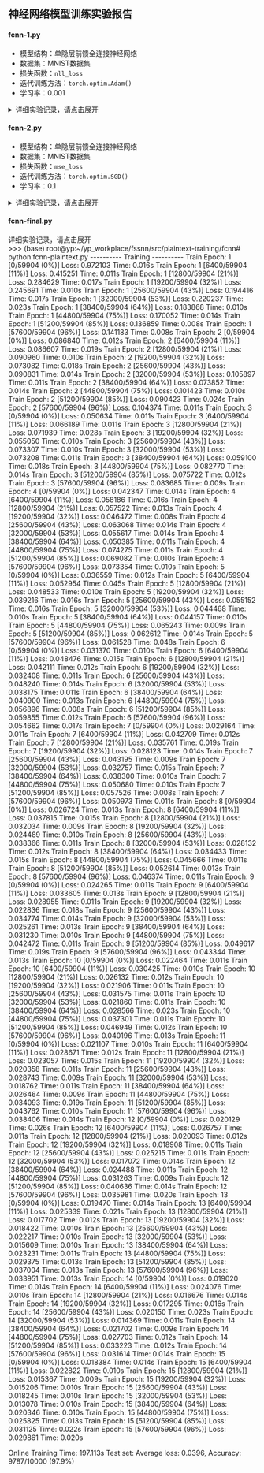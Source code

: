 ## 神经网络模型训练实验报告

#### fcnn-1.py

+ 模型结构：单隐层前馈全连接神经网络
+ 数据集：MNIST数据集
+ 损失函数：`nll_loss`
+ 迭代训练方法：`torch.optim.Adam()`
+ 学习率：0.001

<details>
<summary>详细实验记录，请点击展开</summary>

```
root@yp:~/yp_workplace/fssnn/plaintext-training# python dnn-1.py
---------- Training ----------
Train Epoch: 1 [0/60032 (0%)]   Loss: 2.419761
Train Epoch: 1 [6400/60032 (11%)]       Loss: 0.378025
Train Epoch: 1 [12800/60032 (21%)]      Loss: 0.381010
Train Epoch: 1 [19200/60032 (32%)]      Loss: 0.089337
Train Epoch: 1 [25600/60032 (43%)]      Loss: 0.237961
Train Epoch: 1 [32000/60032 (53%)]      Loss: 0.083655
Train Epoch: 1 [38400/60032 (64%)]      Loss: 0.192265
Train Epoch: 1 [44800/60032 (75%)]      Loss: 0.023349
Train Epoch: 1 [51200/60032 (85%)]      Loss: 0.153509
Train Epoch: 1 [57600/60032 (96%)]      Loss: 0.261063
Train Epoch: 2 [0/60032 (0%)]   Loss: 0.028988
Train Epoch: 2 [6400/60032 (11%)]       Loss: 0.038453
Train Epoch: 2 [12800/60032 (21%)]      Loss: 0.069734
Train Epoch: 2 [19200/60032 (32%)]      Loss: 0.024647
Train Epoch: 2 [25600/60032 (43%)]      Loss: 0.018293
Train Epoch: 2 [32000/60032 (53%)]      Loss: 0.049095
Train Epoch: 2 [38400/60032 (64%)]      Loss: 0.189005
Train Epoch: 2 [44800/60032 (75%)]      Loss: 0.138169
Train Epoch: 2 [51200/60032 (85%)]      Loss: 0.061854
Train Epoch: 2 [57600/60032 (96%)]      Loss: 0.059899
Train Epoch: 3 [0/60032 (0%)]   Loss: 0.116870
Train Epoch: 3 [6400/60032 (11%)]       Loss: 0.077124
Train Epoch: 3 [12800/60032 (21%)]      Loss: 0.029688
Train Epoch: 3 [19200/60032 (32%)]      Loss: 0.020064
Train Epoch: 3 [25600/60032 (43%)]      Loss: 0.015206
Train Epoch: 3 [32000/60032 (53%)]      Loss: 0.053854
Train Epoch: 3 [38400/60032 (64%)]      Loss: 0.103416
Train Epoch: 3 [44800/60032 (75%)]      Loss: 0.041321
Train Epoch: 3 [51200/60032 (85%)]      Loss: 0.024421
Train Epoch: 3 [57600/60032 (96%)]      Loss: 0.073558
Train Epoch: 4 [0/60032 (0%)]   Loss: 0.032608
Train Epoch: 4 [6400/60032 (11%)]       Loss: 0.022690
Train Epoch: 4 [12800/60032 (21%)]      Loss: 0.016534
Train Epoch: 4 [19200/60032 (32%)]      Loss: 0.071902
Train Epoch: 4 [25600/60032 (43%)]      Loss: 0.017176
Train Epoch: 4 [32000/60032 (53%)]      Loss: 0.007934
Train Epoch: 4 [38400/60032 (64%)]      Loss: 0.032427
Train Epoch: 4 [44800/60032 (75%)]      Loss: 0.020052
Train Epoch: 4 [51200/60032 (85%)]      Loss: 0.004956
Train Epoch: 4 [57600/60032 (96%)]      Loss: 0.042306
Train Epoch: 5 [0/60032 (0%)]   Loss: 0.040913
Train Epoch: 5 [6400/60032 (11%)]       Loss: 0.101003
Train Epoch: 5 [12800/60032 (21%)]      Loss: 0.011993
Train Epoch: 5 [19200/60032 (32%)]      Loss: 0.022521
Train Epoch: 5 [25600/60032 (43%)]      Loss: 0.007509
Train Epoch: 5 [32000/60032 (53%)]      Loss: 0.055093
Train Epoch: 5 [38400/60032 (64%)]      Loss: 0.005142
Train Epoch: 5 [44800/60032 (75%)]      Loss: 0.014972
Train Epoch: 5 [51200/60032 (85%)]      Loss: 0.080698
Train Epoch: 5 [57600/60032 (96%)]      Loss: 0.019284
Train Epoch: 6 [0/60032 (0%)]   Loss: 0.010727
Train Epoch: 6 [6400/60032 (11%)]       Loss: 0.017538
Train Epoch: 6 [12800/60032 (21%)]      Loss: 0.078000
Train Epoch: 6 [19200/60032 (32%)]      Loss: 0.013608
Train Epoch: 6 [25600/60032 (43%)]      Loss: 0.033894
Train Epoch: 6 [32000/60032 (53%)]      Loss: 0.021327
Train Epoch: 6 [38400/60032 (64%)]      Loss: 0.006204
Train Epoch: 6 [44800/60032 (75%)]      Loss: 0.016416
Train Epoch: 6 [51200/60032 (85%)]      Loss: 0.062550
Train Epoch: 6 [57600/60032 (96%)]      Loss: 0.011328
Train Epoch: 7 [0/60032 (0%)]   Loss: 0.011965
Train Epoch: 7 [6400/60032 (11%)]       Loss: 0.008691
Train Epoch: 7 [12800/60032 (21%)]      Loss: 0.010216
Train Epoch: 7 [19200/60032 (32%)]      Loss: 0.005899
Train Epoch: 7 [25600/60032 (43%)]      Loss: 0.018620
Train Epoch: 7 [32000/60032 (53%)]      Loss: 0.024563
Train Epoch: 7 [38400/60032 (64%)]      Loss: 0.008717
Train Epoch: 7 [44800/60032 (75%)]      Loss: 0.001434
Train Epoch: 7 [51200/60032 (85%)]      Loss: 0.008146
Train Epoch: 7 [57600/60032 (96%)]      Loss: 0.029489
Train Epoch: 8 [0/60032 (0%)]   Loss: 0.016574
Train Epoch: 8 [6400/60032 (11%)]       Loss: 0.001225
Train Epoch: 8 [12800/60032 (21%)]      Loss: 0.027724
Train Epoch: 8 [19200/60032 (32%)]      Loss: 0.001028
Train Epoch: 8 [25600/60032 (43%)]      Loss: 0.004817
Train Epoch: 8 [32000/60032 (53%)]      Loss: 0.037788
Train Epoch: 8 [38400/60032 (64%)]      Loss: 0.020584
Train Epoch: 8 [44800/60032 (75%)]      Loss: 0.007056
Train Epoch: 8 [51200/60032 (85%)]      Loss: 0.007116
Train Epoch: 8 [57600/60032 (96%)]      Loss: 0.046963
Train Epoch: 9 [0/60032 (0%)]   Loss: 0.001628
Train Epoch: 9 [6400/60032 (11%)]       Loss: 0.001640
Train Epoch: 9 [12800/60032 (21%)]      Loss: 0.006468
Train Epoch: 9 [19200/60032 (32%)]      Loss: 0.079808
Train Epoch: 9 [25600/60032 (43%)]      Loss: 0.026593
Train Epoch: 9 [32000/60032 (53%)]      Loss: 0.006139
Train Epoch: 9 [38400/60032 (64%)]      Loss: 0.013681
Train Epoch: 9 [44800/60032 (75%)]      Loss: 0.002903
Train Epoch: 9 [51200/60032 (85%)]      Loss: 0.014027
Train Epoch: 9 [57600/60032 (96%)]      Loss: 0.003050
Train Epoch: 10 [0/60032 (0%)]  Loss: 0.001097
Train Epoch: 10 [6400/60032 (11%)]      Loss: 0.004033
Train Epoch: 10 [12800/60032 (21%)]     Loss: 0.013155
Train Epoch: 10 [19200/60032 (32%)]     Loss: 0.003086
Train Epoch: 10 [25600/60032 (43%)]     Loss: 0.003378
Train Epoch: 10 [32000/60032 (53%)]     Loss: 0.053060
Train Epoch: 10 [38400/60032 (64%)]     Loss: 0.041658
Train Epoch: 10 [44800/60032 (75%)]     Loss: 0.040401
Train Epoch: 10 [51200/60032 (85%)]     Loss: 0.005178
Train Epoch: 10 [57600/60032 (96%)]     Loss: 0.008221
---------- Testing ----------

Test set: Average loss: 0.0877, Accuracy: 9792/10000 (98%)

```
</details>

#### fcnn-2.py

+ 模型结构：单隐层前馈全连接神经网络
+ 数据集：MNIST数据集
+ 损失函数：`mse_loss`
+ 迭代训练方法：`torch.optim.SGD()`
+ 学习率：0.1

<details>
<summary>详细实验记录，请点击展开</summary>

```
---------- Training ----------
Train Epoch: 1 [0/60032 (0%)]   Loss: 6.058053
Train Epoch: 1 [6400/60032 (11%)]       Loss: 5.851298
Train Epoch: 1 [12800/60032 (21%)]      Loss: 5.851256
Train Epoch: 1 [19200/60032 (32%)]      Loss: 5.848225
Train Epoch: 1 [25600/60032 (43%)]      Loss: 5.846541
Train Epoch: 1 [32000/60032 (53%)]      Loss: 5.844421
Train Epoch: 1 [38400/60032 (64%)]      Loss: 5.843657
Train Epoch: 1 [44800/60032 (75%)]      Loss: 5.845916
Train Epoch: 1 [51200/60032 (85%)]      Loss: 5.842612
Train Epoch: 1 [57600/60032 (96%)]      Loss: 5.845046
Train Epoch: 2 [0/60032 (0%)]   Loss: 5.843408
Train Epoch: 2 [6400/60032 (11%)]       Loss: 5.844955
Train Epoch: 2 [12800/60032 (21%)]      Loss: 5.843951
Train Epoch: 2 [19200/60032 (32%)]      Loss: 5.844999
Train Epoch: 2 [25600/60032 (43%)]      Loss: 5.842420
Train Epoch: 2 [32000/60032 (53%)]      Loss: 5.843409
Train Epoch: 2 [38400/60032 (64%)]      Loss: 5.842717
Train Epoch: 2 [44800/60032 (75%)]      Loss: 5.842972
Train Epoch: 2 [51200/60032 (85%)]      Loss: 5.843401
Train Epoch: 2 [57600/60032 (96%)]      Loss: 5.842665
Train Epoch: 3 [0/60032 (0%)]   Loss: 5.842300
Train Epoch: 3 [6400/60032 (11%)]       Loss: 5.842464
Train Epoch: 3 [12800/60032 (21%)]      Loss: 5.842025
Train Epoch: 3 [19200/60032 (32%)]      Loss: 5.842281
Train Epoch: 3 [25600/60032 (43%)]      Loss: 5.841013
Train Epoch: 3 [32000/60032 (53%)]      Loss: 5.841524
Train Epoch: 3 [38400/60032 (64%)]      Loss: 5.841843
Train Epoch: 3 [44800/60032 (75%)]      Loss: 5.840415
Train Epoch: 3 [51200/60032 (85%)]      Loss: 5.842092
Train Epoch: 3 [57600/60032 (96%)]      Loss: 5.842103
Train Epoch: 4 [0/60032 (0%)]   Loss: 5.841815
Train Epoch: 4 [6400/60032 (11%)]       Loss: 5.841543
Train Epoch: 4 [12800/60032 (21%)]      Loss: 5.841352
Train Epoch: 4 [19200/60032 (32%)]      Loss: 5.840089
Train Epoch: 4 [25600/60032 (43%)]      Loss: 5.841389
Train Epoch: 4 [32000/60032 (53%)]      Loss: 5.841222
Train Epoch: 4 [38400/60032 (64%)]      Loss: 5.843036
Train Epoch: 4 [44800/60032 (75%)]      Loss: 5.840479
Train Epoch: 4 [51200/60032 (85%)]      Loss: 5.841539
Train Epoch: 4 [57600/60032 (96%)]      Loss: 5.841094
Train Epoch: 5 [0/60032 (0%)]   Loss: 5.841490
Train Epoch: 5 [6400/60032 (11%)]       Loss: 5.840541
Train Epoch: 5 [12800/60032 (21%)]      Loss: 5.841216
Train Epoch: 5 [19200/60032 (32%)]      Loss: 5.841224
Train Epoch: 5 [25600/60032 (43%)]      Loss: 5.841165
Train Epoch: 5 [32000/60032 (53%)]      Loss: 5.840399
Train Epoch: 5 [38400/60032 (64%)]      Loss: 5.841606
Train Epoch: 5 [44800/60032 (75%)]      Loss: 5.841685
Train Epoch: 5 [51200/60032 (85%)]      Loss: 5.841044
Train Epoch: 5 [57600/60032 (96%)]      Loss: 5.842269
Train Epoch: 6 [0/60032 (0%)]   Loss: 5.840602
Train Epoch: 6 [6400/60032 (11%)]       Loss: 5.841238
Train Epoch: 6 [12800/60032 (21%)]      Loss: 5.841222
Train Epoch: 6 [19200/60032 (32%)]      Loss: 5.841230
Train Epoch: 6 [25600/60032 (43%)]      Loss: 5.840969
Train Epoch: 6 [32000/60032 (53%)]      Loss: 5.840241
Train Epoch: 6 [38400/60032 (64%)]      Loss: 5.841067
Train Epoch: 6 [44800/60032 (75%)]      Loss: 5.839836
Train Epoch: 6 [51200/60032 (85%)]      Loss: 5.841802
Train Epoch: 6 [57600/60032 (96%)]      Loss: 5.841057
Train Epoch: 7 [0/60032 (0%)]   Loss: 5.841918
Train Epoch: 7 [6400/60032 (11%)]       Loss: 5.840887
Train Epoch: 7 [12800/60032 (21%)]      Loss: 5.840362
Train Epoch: 7 [19200/60032 (32%)]      Loss: 5.840958
Train Epoch: 7 [25600/60032 (43%)]      Loss: 5.841733
Train Epoch: 7 [32000/60032 (53%)]      Loss: 5.840253
Train Epoch: 7 [38400/60032 (64%)]      Loss: 5.841130
Train Epoch: 7 [44800/60032 (75%)]      Loss: 5.840352
Train Epoch: 7 [51200/60032 (85%)]      Loss: 5.840876
Train Epoch: 7 [57600/60032 (96%)]      Loss: 5.839400
Train Epoch: 8 [0/60032 (0%)]   Loss: 5.840098
Train Epoch: 8 [6400/60032 (11%)]       Loss: 5.839633
Train Epoch: 8 [12800/60032 (21%)]      Loss: 5.839721
Train Epoch: 8 [19200/60032 (32%)]      Loss: 5.839624
Train Epoch: 8 [25600/60032 (43%)]      Loss: 5.841210
Train Epoch: 8 [32000/60032 (53%)]      Loss: 5.839372
Train Epoch: 8 [38400/60032 (64%)]      Loss: 5.840246
Train Epoch: 8 [44800/60032 (75%)]      Loss: 5.840254
Train Epoch: 8 [51200/60032 (85%)]      Loss: 5.841022
Train Epoch: 8 [57600/60032 (96%)]      Loss: 5.841519
Train Epoch: 9 [0/60032 (0%)]   Loss: 5.841502
Train Epoch: 9 [6400/60032 (11%)]       Loss: 5.841007
Train Epoch: 9 [12800/60032 (21%)]      Loss: 5.841004
Train Epoch: 9 [19200/60032 (32%)]      Loss: 5.839887
Train Epoch: 9 [25600/60032 (43%)]      Loss: 5.840875
Train Epoch: 9 [32000/60032 (53%)]      Loss: 5.839470
Train Epoch: 9 [38400/60032 (64%)]      Loss: 5.840583
Train Epoch: 9 [44800/60032 (75%)]      Loss: 5.839631
Train Epoch: 9 [51200/60032 (85%)]      Loss: 5.840472
Train Epoch: 9 [57600/60032 (96%)]      Loss: 5.840898
Train Epoch: 10 [0/60032 (0%)]  Loss: 5.841048
Train Epoch: 10 [6400/60032 (11%)]      Loss: 5.841439
Train Epoch: 10 [12800/60032 (21%)]     Loss: 5.840178
Train Epoch: 10 [19200/60032 (32%)]     Loss: 5.841186
Train Epoch: 10 [25600/60032 (43%)]     Loss: 5.840291
Train Epoch: 10 [32000/60032 (53%)]     Loss: 5.841321
Train Epoch: 10 [38400/60032 (64%)]     Loss: 5.840518
Train Epoch: 10 [44800/60032 (75%)]     Loss: 5.840454
Train Epoch: 10 [51200/60032 (85%)]     Loss: 5.839942
Train Epoch: 10 [57600/60032 (96%)]     Loss: 5.840398

---------- Testing ----------
Test set: Average loss: 58.4067, Accuracy: 9603/10000 (96%)

```
</details>


#### fcnn-final.py

<deltails>

<summary>详细实验记录，请点击展开</summary>
>>> (base) root@yp:~/yp_workplace/fssnn/src/plaintext-training/fcnn# python fcnn-plaintext.py 
---------- Training ----------
Train Epoch: 1 [0/59904 (0%)]   Loss: 0.972103  Time: 0.016s
Train Epoch: 1 [6400/59904 (11%)]       Loss: 0.415251  Time: 0.011s
Train Epoch: 1 [12800/59904 (21%)]      Loss: 0.284629  Time: 0.017s
Train Epoch: 1 [19200/59904 (32%)]      Loss: 0.245691  Time: 0.010s
Train Epoch: 1 [25600/59904 (43%)]      Loss: 0.194416  Time: 0.017s
Train Epoch: 1 [32000/59904 (53%)]      Loss: 0.220237  Time: 0.023s
Train Epoch: 1 [38400/59904 (64%)]      Loss: 0.183868  Time: 0.010s
Train Epoch: 1 [44800/59904 (75%)]      Loss: 0.170052  Time: 0.014s
Train Epoch: 1 [51200/59904 (85%)]      Loss: 0.136859  Time: 0.008s
Train Epoch: 1 [57600/59904 (96%)]      Loss: 0.141183  Time: 0.008s
Train Epoch: 2 [0/59904 (0%)]   Loss: 0.086840  Time: 0.012s
Train Epoch: 2 [6400/59904 (11%)]       Loss: 0.086607  Time: 0.019s
Train Epoch: 2 [12800/59904 (21%)]      Loss: 0.090960  Time: 0.010s
Train Epoch: 2 [19200/59904 (32%)]      Loss: 0.073082  Time: 0.018s
Train Epoch: 2 [25600/59904 (43%)]      Loss: 0.090831  Time: 0.014s
Train Epoch: 2 [32000/59904 (53%)]      Loss: 0.105897  Time: 0.011s
Train Epoch: 2 [38400/59904 (64%)]      Loss: 0.073852  Time: 0.014s
Train Epoch: 2 [44800/59904 (75%)]      Loss: 0.101423  Time: 0.010s
Train Epoch: 2 [51200/59904 (85%)]      Loss: 0.090423  Time: 0.024s
Train Epoch: 2 [57600/59904 (96%)]      Loss: 0.104374  Time: 0.011s
Train Epoch: 3 [0/59904 (0%)]   Loss: 0.050634  Time: 0.011s
Train Epoch: 3 [6400/59904 (11%)]       Loss: 0.066189  Time: 0.011s
Train Epoch: 3 [12800/59904 (21%)]      Loss: 0.071939  Time: 0.028s
Train Epoch: 3 [19200/59904 (32%)]      Loss: 0.055050  Time: 0.010s
Train Epoch: 3 [25600/59904 (43%)]      Loss: 0.073307  Time: 0.010s
Train Epoch: 3 [32000/59904 (53%)]      Loss: 0.073208  Time: 0.011s
Train Epoch: 3 [38400/59904 (64%)]      Loss: 0.059100  Time: 0.018s
Train Epoch: 3 [44800/59904 (75%)]      Loss: 0.082770  Time: 0.014s
Train Epoch: 3 [51200/59904 (85%)]      Loss: 0.075722  Time: 0.012s
Train Epoch: 3 [57600/59904 (96%)]      Loss: 0.083685  Time: 0.009s
Train Epoch: 4 [0/59904 (0%)]   Loss: 0.042347  Time: 0.014s
Train Epoch: 4 [6400/59904 (11%)]       Loss: 0.058186  Time: 0.016s
Train Epoch: 4 [12800/59904 (21%)]      Loss: 0.057522  Time: 0.013s
Train Epoch: 4 [19200/59904 (32%)]      Loss: 0.046472  Time: 0.008s
Train Epoch: 4 [25600/59904 (43%)]      Loss: 0.063068  Time: 0.014s
Train Epoch: 4 [32000/59904 (53%)]      Loss: 0.055617  Time: 0.014s
Train Epoch: 4 [38400/59904 (64%)]      Loss: 0.050385  Time: 0.011s
Train Epoch: 4 [44800/59904 (75%)]      Loss: 0.074275  Time: 0.011s
Train Epoch: 4 [51200/59904 (85%)]      Loss: 0.069082  Time: 0.010s
Train Epoch: 4 [57600/59904 (96%)]      Loss: 0.073354  Time: 0.010s
Train Epoch: 5 [0/59904 (0%)]   Loss: 0.036559  Time: 0.012s
Train Epoch: 5 [6400/59904 (11%)]       Loss: 0.052954  Time: 0.045s
Train Epoch: 5 [12800/59904 (21%)]      Loss: 0.048533  Time: 0.010s
Train Epoch: 5 [19200/59904 (32%)]      Loss: 0.039216  Time: 0.016s
Train Epoch: 5 [25600/59904 (43%)]      Loss: 0.055152  Time: 0.016s
Train Epoch: 5 [32000/59904 (53%)]      Loss: 0.044468  Time: 0.010s
Train Epoch: 5 [38400/59904 (64%)]      Loss: 0.044157  Time: 0.010s
Train Epoch: 5 [44800/59904 (75%)]      Loss: 0.065243  Time: 0.009s
Train Epoch: 5 [51200/59904 (85%)]      Loss: 0.062612  Time: 0.014s
Train Epoch: 5 [57600/59904 (96%)]      Loss: 0.061528  Time: 0.048s
Train Epoch: 6 [0/59904 (0%)]   Loss: 0.031370  Time: 0.010s
Train Epoch: 6 [6400/59904 (11%)]       Loss: 0.048476  Time: 0.015s
Train Epoch: 6 [12800/59904 (21%)]      Loss: 0.042111  Time: 0.012s
Train Epoch: 6 [19200/59904 (32%)]      Loss: 0.032408  Time: 0.011s
Train Epoch: 6 [25600/59904 (43%)]      Loss: 0.048240  Time: 0.014s
Train Epoch: 6 [32000/59904 (53%)]      Loss: 0.038175  Time: 0.011s
Train Epoch: 6 [38400/59904 (64%)]      Loss: 0.040900  Time: 0.013s
Train Epoch: 6 [44800/59904 (75%)]      Loss: 0.056896  Time: 0.008s
Train Epoch: 6 [51200/59904 (85%)]      Loss: 0.059855  Time: 0.012s
Train Epoch: 6 [57600/59904 (96%)]      Loss: 0.054662  Time: 0.017s
Train Epoch: 7 [0/59904 (0%)]   Loss: 0.029164  Time: 0.011s
Train Epoch: 7 [6400/59904 (11%)]       Loss: 0.042709  Time: 0.012s
Train Epoch: 7 [12800/59904 (21%)]      Loss: 0.035761  Time: 0.019s
Train Epoch: 7 [19200/59904 (32%)]      Loss: 0.028123  Time: 0.014s
Train Epoch: 7 [25600/59904 (43%)]      Loss: 0.043195  Time: 0.009s
Train Epoch: 7 [32000/59904 (53%)]      Loss: 0.032757  Time: 0.015s
Train Epoch: 7 [38400/59904 (64%)]      Loss: 0.038300  Time: 0.010s
Train Epoch: 7 [44800/59904 (75%)]      Loss: 0.050680  Time: 0.010s
Train Epoch: 7 [51200/59904 (85%)]      Loss: 0.057526  Time: 0.008s
Train Epoch: 7 [57600/59904 (96%)]      Loss: 0.050973  Time: 0.011s
Train Epoch: 8 [0/59904 (0%)]   Loss: 0.026724  Time: 0.013s
Train Epoch: 8 [6400/59904 (11%)]       Loss: 0.037815  Time: 0.015s
Train Epoch: 8 [12800/59904 (21%)]      Loss: 0.032034  Time: 0.009s
Train Epoch: 8 [19200/59904 (32%)]      Loss: 0.024489  Time: 0.010s
Train Epoch: 8 [25600/59904 (43%)]      Loss: 0.038366  Time: 0.011s
Train Epoch: 8 [32000/59904 (53%)]      Loss: 0.028132  Time: 0.012s
Train Epoch: 8 [38400/59904 (64%)]      Loss: 0.034433  Time: 0.015s
Train Epoch: 8 [44800/59904 (75%)]      Loss: 0.045666  Time: 0.011s
Train Epoch: 8 [51200/59904 (85%)]      Loss: 0.052614  Time: 0.013s
Train Epoch: 8 [57600/59904 (96%)]      Loss: 0.046374  Time: 0.011s
Train Epoch: 9 [0/59904 (0%)]   Loss: 0.024265  Time: 0.011s
Train Epoch: 9 [6400/59904 (11%)]       Loss: 0.033605  Time: 0.013s
Train Epoch: 9 [12800/59904 (21%)]      Loss: 0.028955  Time: 0.011s
Train Epoch: 9 [19200/59904 (32%)]      Loss: 0.022836  Time: 0.018s
Train Epoch: 9 [25600/59904 (43%)]      Loss: 0.034774  Time: 0.014s
Train Epoch: 9 [32000/59904 (53%)]      Loss: 0.025261  Time: 0.013s
Train Epoch: 9 [38400/59904 (64%)]      Loss: 0.031230  Time: 0.010s
Train Epoch: 9 [44800/59904 (75%)]      Loss: 0.042472  Time: 0.011s
Train Epoch: 9 [51200/59904 (85%)]      Loss: 0.049617  Time: 0.019s
Train Epoch: 9 [57600/59904 (96%)]      Loss: 0.043344  Time: 0.013s
Train Epoch: 10 [0/59904 (0%)]  Loss: 0.022464  Time: 0.011s
Train Epoch: 10 [6400/59904 (11%)]      Loss: 0.030425  Time: 0.010s
Train Epoch: 10 [12800/59904 (21%)]     Loss: 0.026132  Time: 0.012s
Train Epoch: 10 [19200/59904 (32%)]     Loss: 0.021906  Time: 0.011s
Train Epoch: 10 [25600/59904 (43%)]     Loss: 0.031575  Time: 0.011s
Train Epoch: 10 [32000/59904 (53%)]     Loss: 0.021860  Time: 0.011s
Train Epoch: 10 [38400/59904 (64%)]     Loss: 0.028566  Time: 0.023s
Train Epoch: 10 [44800/59904 (75%)]     Loss: 0.037301  Time: 0.011s
Train Epoch: 10 [51200/59904 (85%)]     Loss: 0.046949  Time: 0.012s
Train Epoch: 10 [57600/59904 (96%)]     Loss: 0.040196  Time: 0.013s
Train Epoch: 11 [0/59904 (0%)]  Loss: 0.021107  Time: 0.010s
Train Epoch: 11 [6400/59904 (11%)]      Loss: 0.028671  Time: 0.012s
Train Epoch: 11 [12800/59904 (21%)]     Loss: 0.023057  Time: 0.015s
Train Epoch: 11 [19200/59904 (32%)]     Loss: 0.020358  Time: 0.011s
Train Epoch: 11 [25600/59904 (43%)]     Loss: 0.028743  Time: 0.009s
Train Epoch: 11 [32000/59904 (53%)]     Loss: 0.018762  Time: 0.011s
Train Epoch: 11 [38400/59904 (64%)]     Loss: 0.026464  Time: 0.009s
Train Epoch: 11 [44800/59904 (75%)]     Loss: 0.034093  Time: 0.019s
Train Epoch: 11 [51200/59904 (85%)]     Loss: 0.043762  Time: 0.010s
Train Epoch: 11 [57600/59904 (96%)]     Loss: 0.038406  Time: 0.014s
Train Epoch: 12 [0/59904 (0%)]  Loss: 0.020129  Time: 0.026s
Train Epoch: 12 [6400/59904 (11%)]      Loss: 0.026757  Time: 0.011s
Train Epoch: 12 [12800/59904 (21%)]     Loss: 0.020093  Time: 0.012s
Train Epoch: 12 [19200/59904 (32%)]     Loss: 0.018908  Time: 0.011s
Train Epoch: 12 [25600/59904 (43%)]     Loss: 0.025215  Time: 0.011s
Train Epoch: 12 [32000/59904 (53%)]     Loss: 0.017072  Time: 0.014s
Train Epoch: 12 [38400/59904 (64%)]     Loss: 0.024488  Time: 0.011s
Train Epoch: 12 [44800/59904 (75%)]     Loss: 0.031263  Time: 0.009s
Train Epoch: 12 [51200/59904 (85%)]     Loss: 0.040636  Time: 0.014s
Train Epoch: 12 [57600/59904 (96%)]     Loss: 0.035981  Time: 0.020s
Train Epoch: 13 [0/59904 (0%)]  Loss: 0.019470  Time: 0.014s
Train Epoch: 13 [6400/59904 (11%)]      Loss: 0.025339  Time: 0.021s
Train Epoch: 13 [12800/59904 (21%)]     Loss: 0.017702  Time: 0.012s
Train Epoch: 13 [19200/59904 (32%)]     Loss: 0.018422  Time: 0.010s
Train Epoch: 13 [25600/59904 (43%)]     Loss: 0.022217  Time: 0.010s
Train Epoch: 13 [32000/59904 (53%)]     Loss: 0.015609  Time: 0.010s
Train Epoch: 13 [38400/59904 (64%)]     Loss: 0.023231  Time: 0.011s
Train Epoch: 13 [44800/59904 (75%)]     Loss: 0.029375  Time: 0.013s
Train Epoch: 13 [51200/59904 (85%)]     Loss: 0.037004  Time: 0.013s
Train Epoch: 13 [57600/59904 (96%)]     Loss: 0.033951  Time: 0.013s
Train Epoch: 14 [0/59904 (0%)]  Loss: 0.019020  Time: 0.014s
Train Epoch: 14 [6400/59904 (11%)]      Loss: 0.024076  Time: 0.010s
Train Epoch: 14 [12800/59904 (21%)]     Loss: 0.016676  Time: 0.014s
Train Epoch: 14 [19200/59904 (32%)]     Loss: 0.017295  Time: 0.016s
Train Epoch: 14 [25600/59904 (43%)]     Loss: 0.020150  Time: 0.023s
Train Epoch: 14 [32000/59904 (53%)]     Loss: 0.014369  Time: 0.011s
Train Epoch: 14 [38400/59904 (64%)]     Loss: 0.021702  Time: 0.009s
Train Epoch: 14 [44800/59904 (75%)]     Loss: 0.027703  Time: 0.012s
Train Epoch: 14 [51200/59904 (85%)]     Loss: 0.033223  Time: 0.012s
Train Epoch: 14 [57600/59904 (96%)]     Loss: 0.031614  Time: 0.014s
Train Epoch: 15 [0/59904 (0%)]  Loss: 0.018384  Time: 0.014s
Train Epoch: 15 [6400/59904 (11%)]      Loss: 0.022822  Time: 0.010s
Train Epoch: 15 [12800/59904 (21%)]     Loss: 0.015367  Time: 0.009s
Train Epoch: 15 [19200/59904 (32%)]     Loss: 0.015206  Time: 0.010s
Train Epoch: 15 [25600/59904 (43%)]     Loss: 0.018245  Time: 0.010s
Train Epoch: 15 [32000/59904 (53%)]     Loss: 0.013078  Time: 0.010s
Train Epoch: 15 [38400/59904 (64%)]     Loss: 0.020346  Time: 0.010s
Train Epoch: 15 [44800/59904 (75%)]     Loss: 0.025825  Time: 0.013s
Train Epoch: 15 [51200/59904 (85%)]     Loss: 0.031125  Time: 0.022s
Train Epoch: 15 [57600/59904 (96%)]     Loss: 0.029861  Time: 0.020s

Online Training Time: 197.113s 
Test set: Average loss: 0.0396, Accuracy: 9787/10000 (97.9%)

</deltails>